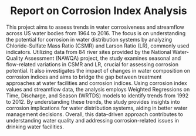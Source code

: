 <h1 align="center">
Report on Corrosion Index Analysis
</h1> 
This project aims to assess trends in water corrosiveness and streamflow across US water bodies from 1964 to 2016. The focus is on understanding the potential for corrosion in water distribution systems by analyzing Chloride-Sulfate Mass Ratio (CSMR) and Larson Ratio (LR), commonly used indicators. Utilizing data from 84 river sites provided by the National Water-Quality Assessment (NAWQA) project, the study examines seasonal and flow-related variations in CSMR and LR, crucial for assessing corrosion potential. It also investigates the impact of changes in water composition on corrosion indices and aims to bridge the gap between treatment approaches at water facilities and corrosion indices. Using corrosion index values and streamflow data, the analysis employs Weighted Regressions on Time, Discharge, and Season (WRTDS) models to identify trends from 1992 to 2012. By understanding these trends, the study provides insights into corrosion implications for water distribution systems, aiding in better water management decisions. Overall, this data-driven approach contributes to understanding water quality and addressing corrosion-related issues in drinking water facilities.
